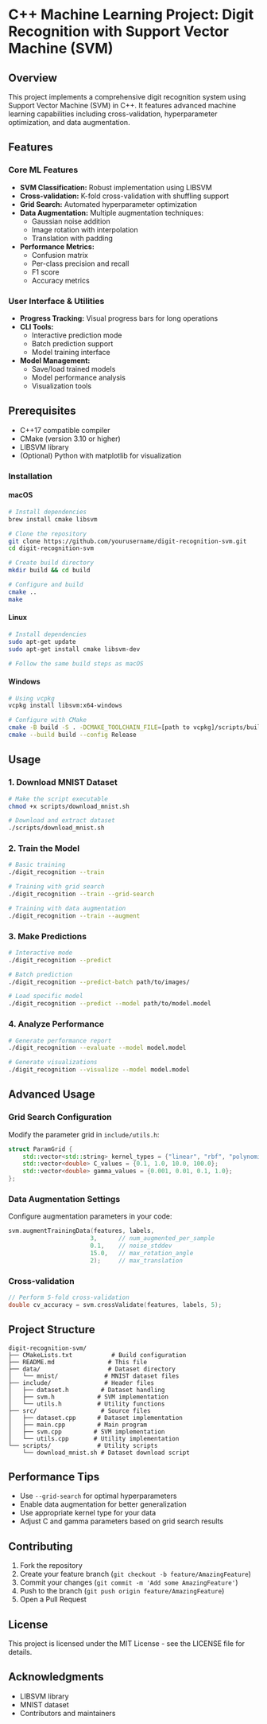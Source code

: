 # C++ Machine Learning Project: Digit Recognition with Support Vector Machine (SVM)

## Overview
This project implements a comprehensive digit recognition system using Support Vector Machine (SVM) in C++. It features advanced machine learning capabilities including cross-validation, hyperparameter optimization, and data augmentation.

## Features
### Core ML Features
- **SVM Classification:** Robust implementation using LIBSVM
- **Cross-validation:** K-fold cross-validation with shuffling support
- **Grid Search:** Automated hyperparameter optimization
- **Data Augmentation:** Multiple augmentation techniques:
  - Gaussian noise addition
  - Image rotation with interpolation
  - Translation with padding
- **Performance Metrics:**
  - Confusion matrix
  - Per-class precision and recall
  - F1 score
  - Accuracy metrics

### User Interface & Utilities
- **Progress Tracking:** Visual progress bars for long operations
- **CLI Tools:**
  - Interactive prediction mode
  - Batch prediction support
  - Model training interface
- **Model Management:**
  - Save/load trained models
  - Model performance analysis
  - Visualization tools

## Prerequisites
- C++17 compatible compiler
- CMake (version 3.10 or higher)
- LIBSVM library
- (Optional) Python with matplotlib for visualization

### Installation

#### macOS
```bash
# Install dependencies
brew install cmake libsvm

# Clone the repository
git clone https://github.com/yourusername/digit-recognition-svm.git
cd digit-recognition-svm

# Create build directory
mkdir build && cd build

# Configure and build
cmake ..
make
```

#### Linux
```bash
# Install dependencies
sudo apt-get update
sudo apt-get install cmake libsvm-dev

# Follow the same build steps as macOS
```

#### Windows
```bash
# Using vcpkg
vcpkg install libsvm:x64-windows

# Configure with CMake
cmake -B build -S . -DCMAKE_TOOLCHAIN_FILE=[path to vcpkg]/scripts/buildsystems/vcpkg.cmake
cmake --build build --config Release
```

## Usage

### 1. Download MNIST Dataset
```bash
# Make the script executable
chmod +x scripts/download_mnist.sh

# Download and extract dataset
./scripts/download_mnist.sh
```

### 2. Train the Model
```bash
# Basic training
./digit_recognition --train

# Training with grid search
./digit_recognition --train --grid-search

# Training with data augmentation
./digit_recognition --train --augment
```

### 3. Make Predictions
```bash
# Interactive mode
./digit_recognition --predict

# Batch prediction
./digit_recognition --predict-batch path/to/images/

# Load specific model
./digit_recognition --predict --model path/to/model.model
```

### 4. Analyze Performance
```bash
# Generate performance report
./digit_recognition --evaluate --model model.model

# Generate visualizations
./digit_recognition --visualize --model model.model
```

## Advanced Usage

### Grid Search Configuration
Modify the parameter grid in `include/utils.h`:
```cpp
struct ParamGrid {
    std::vector<std::string> kernel_types = {"linear", "rbf", "polynomial", "sigmoid"};
    std::vector<double> C_values = {0.1, 1.0, 10.0, 100.0};
    std::vector<double> gamma_values = {0.001, 0.01, 0.1, 1.0};
};
```

### Data Augmentation Settings
Configure augmentation parameters in your code:
```cpp
svm.augmentTrainingData(features, labels, 
                       3,      // num_augmented_per_sample
                       0.1,    // noise_stddev
                       15.0,   // max_rotation_angle
                       2);     // max_translation
```

### Cross-validation
```cpp
// Perform 5-fold cross-validation
double cv_accuracy = svm.crossValidate(features, labels, 5);
```

## Project Structure
```
digit-recognition-svm/
├── CMakeLists.txt           # Build configuration
├── README.md               # This file
├── data/                   # Dataset directory
│   └── mnist/             # MNIST dataset files
├── include/               # Header files
│   ├── dataset.h         # Dataset handling
│   ├── svm.h            # SVM implementation
│   └── utils.h          # Utility functions
├── src/                  # Source files
│   ├── dataset.cpp      # Dataset implementation
│   ├── main.cpp         # Main program
│   ├── svm.cpp         # SVM implementation
│   └── utils.cpp       # Utility implementation
└── scripts/             # Utility scripts
    └── download_mnist.sh # Dataset download script
```

## Performance Tips
- Use `--grid-search` for optimal hyperparameters
- Enable data augmentation for better generalization
- Use appropriate kernel type for your data
- Adjust C and gamma parameters based on grid search results

## Contributing
1. Fork the repository
2. Create your feature branch (`git checkout -b feature/AmazingFeature`)
3. Commit your changes (`git commit -m 'Add some AmazingFeature'`)
4. Push to the branch (`git push origin feature/AmazingFeature`)
5. Open a Pull Request

## License
This project is licensed under the MIT License - see the LICENSE file for details.

## Acknowledgments
- LIBSVM library
- MNIST dataset
- Contributors and maintainers